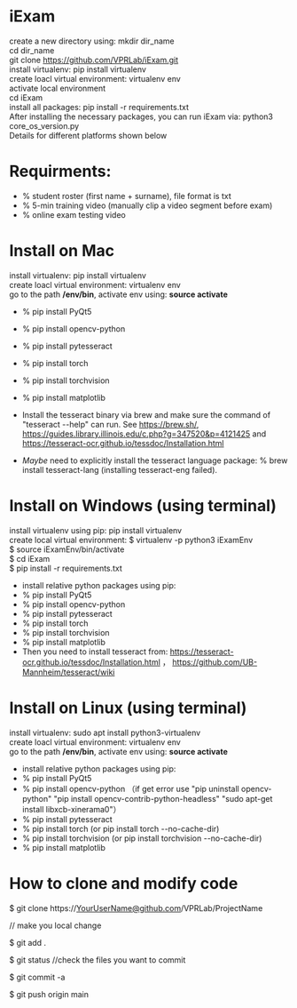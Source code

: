 # iExam

create a new directory using: mkdir dir_name <br>
cd dir_name <br>
git clone https://github.com/VPRLab/iExam.git <br>
install virtualenv: pip install virtualenv <br>
create loacl virtual environment: virtualenv env <br>
activate local environment <br>
cd iExam <br>
install all packages: pip install -r requirements.txt <br>
After installing the necessary packages, you can run iExam via: python3 core_os_version.py <br>
Details for different platforms shown below <br>

# Requirments:
- % student roster (first name + surname), file format is txt <br>
- % 5-min training video (manually clip a video segment before exam) <br>
- % online exam testing video <br>

# Install on Mac
install virtualenv: pip install virtualenv <br>
create loacl virtual environment: virtualenv env <br>
go to the path <b>/env/bin</b>, activate env using: <b>source activate</b> <br>
- % pip install PyQt5
- % pip install opencv-python
- % pip install pytesseract
- % pip install torch
- % pip install torchvision
- % pip install matplotlib

- Install the tesseract binary via brew and make sure the command of "tesseract --help" can run.
  See https://brew.sh/, https://guides.library.illinois.edu/c.php?g=347520&p=4121425 and https://tesseract-ocr.github.io/tessdoc/Installation.html
- *Maybe* need to explicitly install the tesseract language package: % brew install tesseract-lang (installing tesseract-eng failed).

# Install on Windows (using terminal)
install virtualenv using pip: pip install virtualenv <br>
create local virtual environment: $ virtualenv -p python3 iExamEnv <br>
$ source iExamEnv/bin/activate <br>
$ cd iExam <br>
$ pip install -r requirements.txt
- install relative python packages using pip: <br>
- % pip install PyQt5
- % pip install opencv-python
- % pip install pytesseract
- % pip install torch
- % pip install torchvision
- % pip install matplotlib
- Then you need to install tesseract from: https://tesseract-ocr.github.io/tessdoc/Installation.html ， https://github.com/UB-Mannheim/tesseract/wiki 

# Install on Linux (using terminal)
install virtualenv: sudo apt install python3-virtualenv <br>
create loacl virtual environment: virtualenv env <br>
go to the path <b>/env/bin</b>, activate env using: <b>source activate</b> <br>
- install relative python packages using pip: <br>
- % pip install PyQt5
- % pip install opencv-python
	（if get error use "pip uninstall opencv-python" "pip install opencv-contrib-python-headless"
	"sudo apt-get install libxcb-xinerama0"）
- % pip install pytesseract
- % pip install torch (or pip install torch --no-cache-dir)
- % pip install torchvision (or pip install torchvision --no-cache-dir)
- % pip install matplotlib

# How to clone and modify code

$ git clone https://YourUserName@github.com/VPRLab/ProjectName

// make you local change

$ git add .

$ git status //check the files you want to commit

$ git commit -a

$ git push origin main
